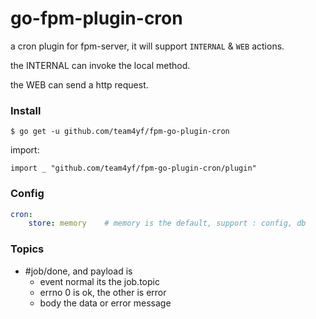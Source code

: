 # go-fpm-plugin-cron


a cron plugin for fpm-server, it will support `INTERNAL` & `WEB` actions.

the INTERNAL can invoke the local method.

the WEB can send a http request.

### Install

`$ go get -u github.com/team4yf/fpm-go-plugin-cron`


import: 
```golang
import _ "github.com/team4yf/fpm-go-plugin-cron/plugin"
```

### Config
```yaml
cron:
    store: memory    # memory is the default, support : config, db
```

### Topics

- #job/done, and payload is
  - event normal its the job.topic
  - errno 0 is ok, the other is error
  - body the data or error message

